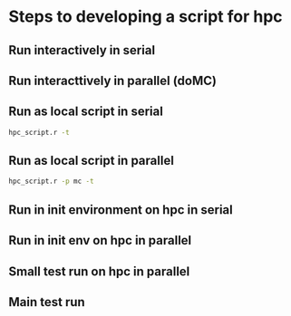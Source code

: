 # Steps to developing a script for hpc

## Run interactively in serial

## Run interacttively in parallel (doMC)

## Run as local script in serial

```bash
hpc_script.r -t
```

## Run as local script in parallel

```bash
hpc_script.r -p mc -t
```

## Run in init environment on hpc in serial


## Run in init env on hpc in parallel
## Small test run on hpc in parallel
## Main test run
